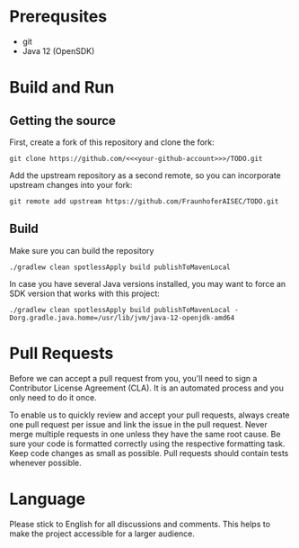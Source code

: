 # Prerequsites

* git
* Java 12 (OpenSDK)

# Build and Run

## Getting the source

First, create a fork of this repository and clone the fork:

```
git clone https://github.com/<<<your-github-account>>>/TODO.git
```

Add the upstream repository as a second remote, so you can incorporate upstream changes into your fork:

```
git remote add upstream https://github.com/FraunhoferAISEC/TODO.git
```

## Build

Make sure you can build the repository

```
./gradlew clean spotlessApply build publishToMavenLocal
```

In case you have several Java versions installed, you may want to force an SDK version that works with this project:

```
./gradlew clean spotlessApply build publishToMavenLocal -Dorg.gradle.java.home=/usr/lib/jvm/java-12-openjdk-amd64
```


# Pull Requests

Before we can accept a pull request from you, you'll need to sign a Contributor License Agreement (CLA). It is an automated process and you only need to do it once.

To enable us to quickly review and accept your pull requests, always create one pull request per issue and link the issue in the pull request.
Never merge multiple requests in one unless they have the same root cause. Be sure your code is formatted correctly using the respective formatting task.
Keep code changes as small as possible. 
Pull requests should contain tests whenever possible.

# Language

Please stick to English for all discussions and comments. This helps to make the project accessible for a larger audience.